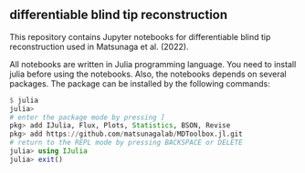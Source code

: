## differentiable blind tip reconstruction

This repository contains Jupyter notebooks for differentiable blind tip reconstruction used in Matsunaga et al. (2022). 

All notebooks are written in Julia programming language. You need to install julia before using the notebooks. 
Also, the notebooks depends on several packages. The package can be installed by the following commands:

```julia
$ julia
julia> 
# enter the package mode by pressing ]
pkg> add IJulia, Flux, Plots, Statistics, BSON, Revise
pkg> add https://github.com/matsunagalab/MDToolbox.jl.git
# return to the REPL mode by pressing BACKSPACE or DELETE
julia> using IJulia
julia> exit()
```

